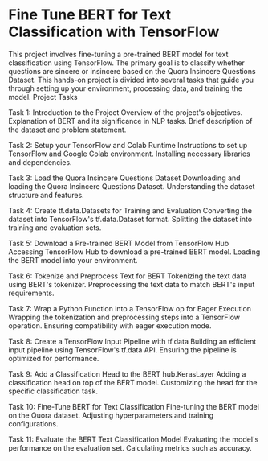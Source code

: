 # Fine Tune BERT for Text Classification with TensorFlow
This project involves fine-tuning a pre-trained BERT model for text classification using TensorFlow. The primary goal is to classify whether questions are sincere or insincere based on the Quora Insincere Questions Dataset. This hands-on project is divided into several tasks that guide you through setting up your environment, processing data, and training the model.
Project Tasks

Task 1: Introduction to the Project
Overview of the project's objectives.
Explanation of BERT and its significance in NLP tasks.
Brief description of the dataset and problem statement.

Task 2: Setup your TensorFlow and Colab Runtime
Instructions to set up TensorFlow and Google Colab environment.
Installing necessary libraries and dependencies.

Task 3: Load the Quora Insincere Questions Dataset
Downloading and loading the Quora Insincere Questions Dataset.
Understanding the dataset structure and features.

Task 4: Create tf.data.Datasets for Training and Evaluation
Converting the dataset into TensorFlow's tf.data.Dataset format.
Splitting the dataset into training and evaluation sets.

Task 5: Download a Pre-trained BERT Model from TensorFlow Hub
Accessing TensorFlow Hub to download a pre-trained BERT model.
Loading the BERT model into your environment.

Task 6: Tokenize and Preprocess Text for BERT
Tokenizing the text data using BERT's tokenizer.
Preprocessing the text data to match BERT's input requirements.

Task 7: Wrap a Python Function into a TensorFlow op for Eager Execution
Wrapping the tokenization and preprocessing steps into a TensorFlow operation.
Ensuring compatibility with eager execution mode.

Task 8: Create a TensorFlow Input Pipeline with tf.data
Building an efficient input pipeline using TensorFlow's tf.data API.
Ensuring the pipeline is optimized for performance.

Task 9: Add a Classification Head to the BERT hub.KerasLayer
Adding a classification head on top of the BERT model.
Customizing the head for the specific classification task.

Task 10: Fine-Tune BERT for Text Classification
Fine-tuning the BERT model on the Quora dataset.
Adjusting hyperparameters and training configurations.

Task 11: Evaluate the BERT Text Classification Model
Evaluating the model's performance on the evaluation set.
Calculating metrics such as accuracy.
